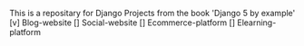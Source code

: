 This is a repositary for Django Projects from the book 'Django 5 by example'
[v] Blog-website
[] Social-website
[] Ecommerce-platform
[] Elearning-platform
